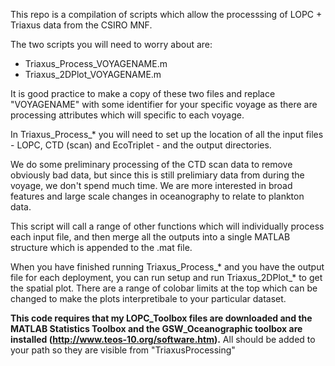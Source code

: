 
This repo is a compilation of scripts which allow the processsing of LOPC + Triaxus data from the CSIRO MNF. 

The two scripts you will need to worry about are:
* Triaxus_Process_VOYAGENAME.m
* Triaxus_2DPlot_VOYAGENAME.m

It is good practice to make a copy of these two files and replace "VOYAGENAME" with some identifier for your specific voyage as there are processing attributes which will specific to each voyage.

In Triaxus_Process_* you will need to set up the location of all the input files - LOPC, CTD (scan) and EcoTriplet - and the output directories.

We do some preliminary processing of the CTD scan data to remove obviously bad data, but since this is still prelimiary data from during the voyage, we don't spend much time. We are more interested in broad features and large scale changes in oceanography to relate to plankton data.

This script will call a range of other functions which will individually process each input file, and then merge all the outputs into a single MATLAB structure which is appended to the .mat file. 

When you have finished running Triaxus_Process_* and you have the output file for each deployment, you can run setup and run Triaxus_2DPlot_* to get the spatial plot. There are a range of colobar limits at the top which can be changed to make the plots interpretibale to your particular dataset.

**This code requires that my LOPC_Toolbox files are downloaded and the MATLAB Statistics Toolbox and the GSW_Oceanographic toolbox are installed (http://www.teos-10.org/software.htm).** All should be added to your path so they are visible from "TriaxusProcessing"
